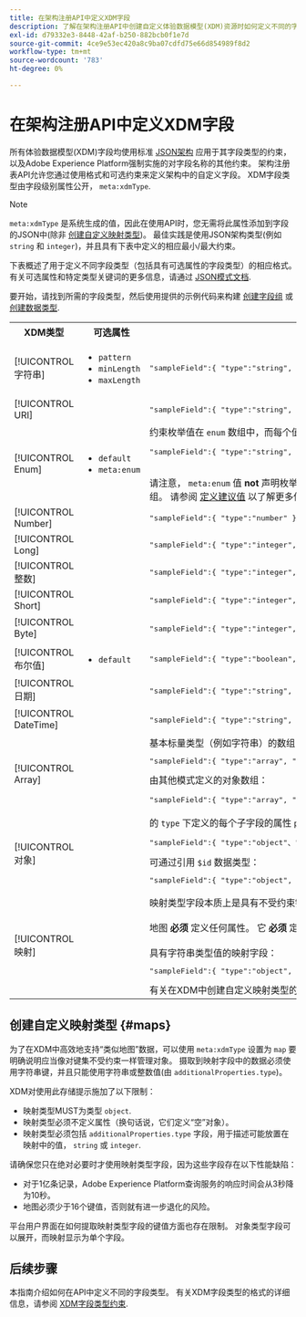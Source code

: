 ```yaml
---
title: 在架构注册API中定义XDM字段
description: 了解在架构注册API中创建自定义体验数据模型(XDM)资源时如何定义不同的字段。
exl-id: d79332e3-8448-42af-b250-882bcb0f1e7d
source-git-commit: 4ce9e53ec420a8c9ba07cdfd75e66d854989f8d2
workflow-type: tm+mt
source-wordcount: '783'
ht-degree: 0%

---
```


# 在架构注册API中定义XDM字段

所有体验数据模型(XDM)字段均使用标准 [JSON架构](https://json-schema.org/) 应用于其字段类型的约束，以及Adobe Experience Platform强制实施的对字段名称的其他约束。 架构注册表API允许您通过使用格式和可选约束来定义架构中的自定义字段。 XDM字段类型由字段级别属性公开， `meta:xdmType`.

>[!NOTE]
>
>`meta:xdmType` 是系统生成的值，因此在使用API时，您无需将此属性添加到字段的JSON中(除非 [创建自定义映射类型](#maps))。 最佳实践是使用JSON架构类型(例如 `string` 和 `integer`)，并且具有下表中定义的相应最小/最大约束。

下表概述了用于定义不同字段类型（包括具有可选属性的字段类型）的相应格式。 有关可选属性和特定类型关键词的更多信息，请通过 [JSON模式文档](https://json-schema.org/understanding-json-schema/reference/type.html).

要开始，请找到所需的字段类型，然后使用提供的示例代码来构建 [创建字段组](../api/field-groups.md#create) 或 [创建数据类型](../api/data-types.md#create).

<table style="table-layout:auto">
  <tr>
    <th>XDM类型</th>
    <th>可选属性</th>
    <th>示例</th>
  </tr>
  <tr>
    <td>[!UICONTROL字符串]</td>
    <td>
      <ul>
        <li><code>pattern</code></li>
        <li><code>minLength</code></li>
        <li><code>maxLength</code></li>
      </ul>
    </td>
    <td>
      <pre class="JSON language-JSON hljs">
"sampleField":{ "type":"string", "pattern":"^[A-Z]{2}$", "maxLength":2 }</pre>
    </td>
  </tr>
  <tr>
    <td>[!UICONTROL URI]</td>
    <td></td>
    <td>
      <pre class="JSON language-JSON hljs">
"sampleField":{ "type":"string", "format":"uri" }</pre>
    </td>
  </tr>
  <tr>
    <td>[!UICONTROL Enum]</td>
    <td>
      <ul>
        <li><code>default</code></li>
        <li><code>meta:enum</code></li>
      </ul>
    </td>
    <td>约束枚举值在 <code>enum</code> 数组中，而每个值的可选面向客户的标签可以在 <code>meta:enum</code>:
      <pre class="JSON language-JSON hljs">
"sampleField":{ "type":"string", "enum":[ "value1"、"value2"、"value3" ]、"meta:enum":{ "value1":"Value 1"、"value2":"Value 2"、"value3":"Value 3" }, "default":"value1" }</pre>
    <br>请注意， <code>meta:enum</code> 值 <strong>not</strong> 声明枚举或自行驱动任何数据验证。 在大多数情况下， <code>meta:enum</code> 此外， <code>enum</code> 以确保数据受到约束。 但是，在某些用例中， <code>meta:enum</code> 没有相应的 <code>enum</code> 数组。 请参阅 <a href="../tutorials/suggested-values.md">定义建议值</a> 以了解更多信息。
    </td>
  </tr>
  <tr>
    <td>[!UICONTROL Number]</td>
    <td></td>
    <td>
      <pre class="JSON language-JSON hljs">
"sampleField":{ "type":"number" }</pre>
    </td>
  </tr>
  <tr>
    <td>[!UICONTROL Long]</td>
    <td></td>
    <td>
      <pre class="JSON language-JSON hljs">
"sampleField":{ "type":"integer", "minimum":-9007199254740992, "maximum":9007199254740992 }</pre>
    </td>
  </tr>
  <tr>
    <td>[!UICONTROL整数]</td>
    <td></td>
    <td>
      <pre class="JSON language-JSON hljs">
"sampleField":{ "type":"integer", "minimum":-2147483648, "maximum":2147483648 }</pre>
    </td>
  </tr>
  <tr>
    <td>[!UICONTROL Short]</td>
    <td></td>
    <td>
      <pre class="JSON language-JSON hljs">
"sampleField":{ "type":"integer", "minimum":-32768, "maximum":32768 }</pre>
    </td>
  </tr>
  <tr>
    <td>[!UICONTROL Byte]</td>
    <td></td>
    <td>
      <pre class="JSON language-JSON hljs">
"sampleField":{ "type":"integer", "minimum":-128，“最大值”：128 }</pre>
    </td>
  </tr>
  <tr>
    <td>[!UICONTROL布尔值]</td>
    <td>
      <ul>
        <li><code>default</code></li>
      </ul>
    </td>
    <td>
      <pre class="JSON language-JSON hljs">
"sampleField":{ "type":"boolean", "default":false }</pre>
    </td>
  </tr>
  <tr>
    <td>[!UICONTROL日期]</td>
    <td></td>
    <td>
      <pre class="JSON language-JSON hljs">
"sampleField":{ "type":"string", "format":"date"、"examples":["2004-10-23"] }</pre>
    </td>
  </tr>
  <tr>
    <td>[!UICONTROL DateTime]</td>
    <td></td>
    <td>
      <pre class="JSON language-JSON hljs">
"sampleField":{ "type":"string", "format":"date-time"、"examples":["2004-10-23T12:00:00-06:00"] }</pre>
    </td>
  </tr>
  <tr>
    <td>[!UICONTROL Array]</td>
    <td></td>
    <td>基本标量类型（例如字符串）的数组：
      <pre class="JSON language-JSON hljs">
"sampleField":{ "type":"array", "items":{ "type":"string" } }</pre>
      由其他模式定义的对象数组：<br/>
      <pre class="JSON language-JSON hljs">
"sampleField":{ "type":"array", "items":{“$ref”："https://ns.adobe.com/xdm/data/paymentitem } }</pre>
    </td>
  </tr>
  <tr>
    <td>[!UICONTROL对象]</td>
    <td></td>
    <td>的 <code>type</code> 下定义的每个子字段的属性 <code>properties</code> 可以使用任何标量类型定义：
      <pre class="JSON language-JSON hljs">
"sampleField":{ "type":"object"、"properties":{ "field1":{ "type":"string" }, "field2":{ "type":"number" } } }</pre>
      可通过引用 <code>$id</code> 数据类型：
      <pre class="JSON language-JSON hljs">
"sampleField":{ "type":"object", "$ref":"https://ns.adobe.com/xdm/common/phoneinteraction" }</pre>
    </td>
  </tr>
  <tr>
    <td>[!UICONTROL映射]</td>
    <td></td>
    <td>映射类型字段本质上是具有不受约束键集的对象类型字段。 与对象一样，映射具有 <code>type</code> 值 <code>object</code>但是 <code>meta:xdmType</code> 显式设置为 <code>map</code>.<br><br>地图 <strong>必须</strong> 定义任何属性。 它 <strong>必须</strong> 定义单个 <code>additionalProperties</code> 用于描述映射中包含的值类型的架构（每个映射只能包含单个数据类型）。 的 <code>type</code> 值必须为 <code>string</code> 或 <code>integer</code>.<br/><br/>具有字符串类型值的映射字段：
      <pre class="JSON language-JSON hljs">
"sampleField":{ "type":"object", "meta:xdmType":"map", "additionalProperties":{ "type":"string" } }</pre>
    有关在XDM中创建自定义映射类型的更多信息，请参阅以下部分。
    </td>
  </tr>
</table>

## 创建自定义映射类型 {#maps}

为了在XDM中高效地支持“类似地图”数据，可以使用 `meta:xdmType` 设置为 `map` 要明确说明应当像对键集不受约束一样管理对象。 摄取到映射字段中的数据必须使用字符串键，并且只能使用字符串或整数值(由 `additionalProperties.type`)。

XDM对使用此存储提示施加了以下限制：

* 映射类型MUST为类型 `object`.
* 映射类型必须不定义属性（换句话说，它们定义“空”对象）。
* 映射类型必须包括 `additionalProperties.type` 字段，用于描述可能放置在映射中的值， `string` 或 `integer`.

请确保您只在绝对必要时才使用映射类型字段，因为这些字段存在以下性能缺陷：

* 对于1亿条记录，Adobe Experience Platform查询服务的响应时间会从3秒降为10秒。
* 地图必须少于16个键值，否则就有进一步退化的风险。

平台用户界面在如何提取映射类型字段的键值方面也存在限制。 对象类型字段可以展开，而映射显示为单个字段。

## 后续步骤

本指南介绍如何在API中定义不同的字段类型。 有关XDM字段类型的格式的详细信息，请参阅 [XDM字段类型约束](../schema/field-constraints.md).
